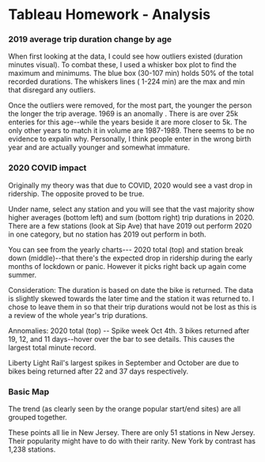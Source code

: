 # Tableau Homework -  Analysis

### 2019 average trip duration change by age

When first looking at the data, I could see how outliers existed (duration minutes visual). To combat these, I used a whisker box plot to find the maximum and minimums. The blue box (30-107 min)  holds 50% of the total recorded durations. The whiskers lines ( 1-224 min) are the max and min that disregard any outliers. 

Once the outliers were removed, for the most part, the younger the person the longer the trip average.  1969 is an anomally . There is are over 25k enteries for this age--while the years beside it are more closer to 5k. The only other years to match it in volume are 1987-1989. There seems to be no evidence to expalin why. Personally, I think people enter in the wrong birth year and are actually younger and somewhat immature.


### 2020 COVID impact
Originally my theory was that due to COVID, 2020 would see a vast drop in ridership. The opposite proved to be true. 

Under name, select any station and you will see that the vast majority show higher averages (bottom left) and sum (bottom right) trip durations in 2020. There are a few stations (look at Sip Ave) that have 2019 out perform 2020 in one category, but no  station has 2019 out perform in both. 

You can see from the yearly charts--- 2020 total (top) and station break down (middle)--that there's the expected drop in ridership during the early months of lockdown or panic. However it picks right back up again come summer. 

Consideration:
The duration is based on date the bike is returned. The data is slightly skewed towards the later time and the station it was returned to. I chose to leave them in so that their trip durations would not be lost as this is a review of the whole year's trip durations.

Annomalies:
2020 total (top) -- Spike week Oct 4th. 3 bikes returned after 19, 12, and 11 days--hover over the bar to see details. This causes the largest total minute record. 

Liberty Light Rail's largest spikes in September and October are due to bikes being returned after 22 and 37 days respectively.

### Basic Map
The trend (as clearly seen by the orange popular start/end sites) are all grouped together. 

These points all lie in New Jersey. There are only 51 stations in New Jersey. Their popularity might have to do with their rarity. New York by contrast has 1,238 stations.

